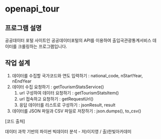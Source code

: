 # openapi_tour

## 프로그램 설명

공공데이터 포털 사이트인 공공데이터포털의 API를 이용하여 출입국관광통계서비스 데이터를 크롤링하는 프로그램입니다.

## 작업 설계

1. 데이터를 수집할 국가코드와 연도 입력하기 : national_code, nStartYear, nEndYear
2. 데이터 수집 요청하기 : getTourismStatsService()
    1. url 구성하여 데이터 요청하기 : getTourismStatsItem()
    2. url 접속하고 요청하기 : getRequestUrl()
    3. 응답 데이터를 리스트로 구성하기 : jsonResult, result
3. 데이터를 JSON 파일과 CSV 파일로 저장하기 : json.dumps(), to_csv()

[코드 출처]

데이터 과학 기반의 파이썬 빅데이터 분석 - 저)이지영 / 출)한빛아카데미
